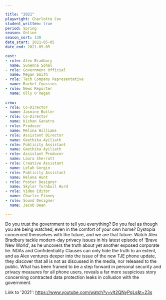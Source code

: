 ```yaml
---

title: "2021"
playwright: Charlotte Cox
student_written: true
period: Spring
season: Online
season_sort: 130
date_start: 2021-05-05
date_end: 2021-05-05

cast:
- role: Alex Bradbury
  name: Sunenna Sohal
- role: Government Official 
  name: Megan Smith
- role: Tech Company Representative
  name: Rachel Coussins
- role: News Reporter
  name: Olly O'Regan
  
crew: 
- role: Co-Director
  name: Jasmine Butler
- role: Co-Director
  name: Kishan Ganatra
- role: Producer
  name: Melina Williams
- role: Assistant Director
  name: Geethika Ayiliath
- role: Publicity Assistant
  name: Geethika Ayiliath
- role: Assistant Producer
  name: Laura Sherratt
- role: Creative Assistant
  name: Lelah Gorgin
- role: Publicity Assistant
  name: Helena Hunt
- role: Poster Designer
  name: Skylar Turnbull Hurd
- role: Video Editor
  name: Charlie Finney
- role: Sound Designer
  name: Jacob Dean

---
```

Do you trust the government to tell you everything? Do you feel as though you are being watched, even in the comfort of your own home? Dystopia concerned themselves with the future, and we are that future. Watch Alex Bradbury tackle modern-day privacy issues in his latest episode of ‘Brave New World’, as he uncovers the truth about yet another exposed corporate lie. NDAs and Confidentiality Clauses can only hide the truth to an extent, and as Alex ventures deeper into the issue of the new TJE phone update, they discover that all is not as discussed in the media, nor released to the public. What has been framed to be a step forward in personal security and privacy measures for all phone users, reveals a far more suspicious story concerning contracted data protection leaks in collusion with the government.

Link to '2021': https://www.youtube.com/watch?v=vIt2QNyPqLs&t=23s